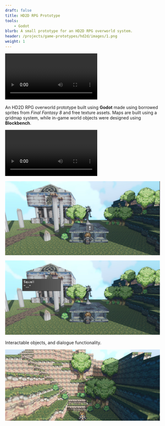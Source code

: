 ```yaml
---
draft: false
title: HD2D RPG Prototype
tools: 
    - Godot
blurb: A small prototype for an HD2D RPG overworld system.
header: /projects/game-prototypes/hd2d/images/1.png
weight: 1
---
```


 <video class="self-center" controls>
  <source src="./captures/1.mp4" type="video/mp4">
Your browser does not support the video tag.
</video> 

An HD2D RPG overworld prototype built using **Godot** made using borrowed sprites from _Final Fantasy 8_ and free texture assets. Maps are built using a gridmap system, while in-game world objects were designed using **Blockbench**.

 <video class="self-center" controls>
  <source src="./captures/0.mp4" type="video/mp4">
Your browser does not support the video tag.
</video> 

![1](./images/1.png)

![2](./images/3.png)

Interactable objects, and dialogue functionality. 

![0](./images/0.png)

